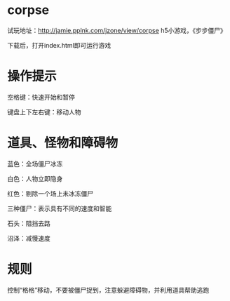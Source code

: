 # corpse
试玩地址：http://jamie.pplnk.com/jzone/view/corpse
h5小游戏，《步步僵尸》

下载后，打开index.html即可运行游戏

# 操作提示

空格键：快速开始和暂停

键盘上下左右键：移动人物

# 道具、怪物和障碍物

蓝色：全场僵尸冰冻

白色：人物立即隐身

红色：剔除一个场上未冰冻僵尸


三种僵尸：表示具有不同的速度和智能


石头：阻挡去路

沼泽：减慢速度

# 规则

控制“格格”移动，不要被僵尸捉到，注意躲避障碍物，并利用道具帮助逃跑
